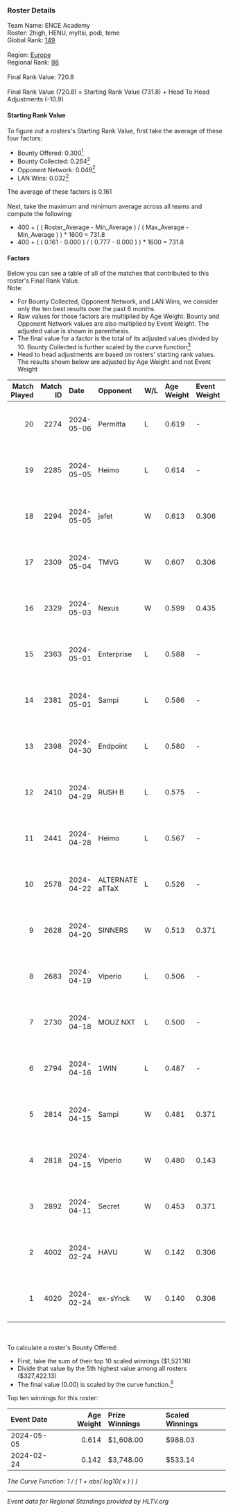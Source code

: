 ### Roster Details<br />
Team Name: ENCE Academy<br />
Roster: 2high, HENU, myltsi, podi, teme<br />
Global Rank: [149](../standings_global.md)<br />
<br />
Region: [Europe]( ../standings_europe.md)<br />
Regional Rank: [98]( ../standings_europe.md)<br />
<br />
Final Rank Value:  720.8<br />
<br />
Final Rank Value (720.8) = Starting Rank Value (731.8) + Head To Head Adjustments (-10.9)<br />

#### Starting Rank Value<br />
To figure out a rosters's Starting Rank Value, first take the average of these four factors:<br />
- Bounty Offered: 0.300[<sup>1</sup>](#table2)
- Bounty Collected: 0.264[<sup>2</sup>](#table1)
- Opponent Network: 0.048[<sup>2</sup>](#table1)
- LAN Wins: 0.032[<sup>2</sup>](#table1)

The average of these factors is 0.161<br />
<br />
Next, take the maximum and minimum average across all teams and compute the following:<br />
- 400 + ( ( Roster_Average - Min_Average ) / ( Max_Average - Min_Average ) ) * 1600 = 731.8
- 400 + ( ( 0.161 - 0.000 ) / ( 0.777 - 0.000 ) ) * 1600 = 731.8


#### Factors<br />
Below you can see a table of all of the matches that contributed to this roster's Final Rank Value.<br />
Note:<br />

- For Bounty Collected, Opponent Network, and LAN Wins, we consider only the ten best results over the past 6 months.
- Raw values for those factors are multiplied by Age Weight. Bounty and Opponent Network values are also multiplied by Event Weight. The adjusted value is shown in parenthesis.
- The final value for a factor is the total of its adjusted values divided by 10. Bounty Collected is further scaled by the curve function[<sup>3</sup>](#curveFunction)
- Head to head adjustments are based on rosters' starting rank values. The results shown below are adjusted by Age Weight and not Event Weight
<span id="table1"></span><br />


| Match Played | Match ID | Date       | Opponent        | W/L | Age Weight | Event Weight | Bounty Collected | Opponent Network | LAN Wins  | H2H Adj. | Roster                          |
| -: | -: | :- | :- | :- | :- | :- | :- | :- | :- | -: | :- |
|           20 |     2274 | 2024-05-06 | Permitta        | L   | 0.619      | -            | -                | -                | -         |    -4.93 | 2high, HENU, myltsi, podi, teme |
|           19 |     2285 | 2024-05-05 | Heimo           | L   | 0.614      | -            | -                | -                | -         |   -10.55 | 2high, HENU, myltsi, podi, teme |
|           18 |     2294 | 2024-05-05 | jefet           | W   | 0.613      | 0.306        | 0.001 (0.000)    | 0.022 (0.004)    | 0 (0.000) |     4.67 | 2high, HENU, myltsi, podi, teme |
|           17 |     2309 | 2024-05-04 | TMVG            | W   | 0.607      | 0.306        | 0.000 (0.000)    | 0.000 (0.000)    | 0 (0.000) |     3.42 | 2high, HENU, myltsi, podi, teme |
|           16 |     2329 | 2024-05-03 | Nexus           | W   | 0.599      | 0.435        | 0.014 (0.004)    | 0.504 (0.131)    | 0 (0.000) |    12.10 | 2high, HENU, myltsi, podi, teme |
|           15 |     2363 | 2024-05-01 | Enterprise      | L   | 0.588      | -            | -                | -                | -         |    -5.60 | 2high, HENU, myltsi, podi, teme |
|           14 |     2381 | 2024-05-01 | Sampi           | L   | 0.586      | -            | -                | -                | -         |    -4.70 | HENU, myltsi, podi, S1rva, teme |
|           13 |     2398 | 2024-04-30 | Endpoint        | L   | 0.580      | -            | -                | -                | -         |    -4.64 | HENU, myltsi, podi, S1rva, teme |
|           12 |     2410 | 2024-04-29 | RUSH B          | L   | 0.575      | -            | -                | -                | -         |    -6.02 | HENU, myltsi, podi, S1rva, teme |
|           11 |     2441 | 2024-04-28 | Heimo           | L   | 0.567      | -            | -                | -                | -         |   -10.41 | HENU, myltsi, podi, S1rva, teme |
|           10 |     2578 | 2024-04-22 | ALTERNATE aTTaX | L   | 0.526      | -            | -                | -                | -         |    -4.24 | HENU, myltsi, podi, S1rva, teme |
|            9 |     2628 | 2024-04-20 | SINNERS         | W   | 0.513      | 0.371        | 0.038 (0.007)    | 0.768 (0.146)    | 0 (0.000) |    13.96 | HENU, myltsi, podi, S1rva, teme |
|            8 |     2683 | 2024-04-19 | Viperio         | L   | 0.506      | -            | -                | -                | -         |   -10.40 | HENU, myltsi, podi, S1rva, teme |
|            7 |     2730 | 2024-04-18 | MOUZ NXT        | L   | 0.500      | -            | -                | -                | -         |    -2.33 | HENU, myltsi, podi, S1rva, teme |
|            6 |     2794 | 2024-04-16 | 1WIN            | L   | 0.487      | -            | -                | -                | -         |    -4.44 | HENU, myltsi, podi, S1rva, teme |
|            5 |     2814 | 2024-04-15 | Sampi           | W   | 0.481      | 0.371        | 0.028 (0.005)    | 1.000 (0.178)    | 0 (0.000) |    11.05 | HENU, myltsi, podi, S1rva, teme |
|            4 |     2818 | 2024-04-15 | Viperio         | W   | 0.480      | 0.143        | 0.002 (0.000)    | 0.038 (0.003)    | 0 (0.000) |     5.32 | HENU, myltsi, podi, S1rva, teme |
|            3 |     2892 | 2024-04-11 | Secret          | W   | 0.453      | 0.371        | 0.000 (0.000)    | 0.060 (0.010)    | 0 (0.000) |     3.72 | HENU, myltsi, podi, S1rva, teme |
|            2 |     4002 | 2024-02-24 | HAVU            | W   | 0.142      | 0.306        | 0.001 (0.000)    | 0.168 (0.007)    | 1 (0.142) |     2.14 | HENU, myltsi, podi, S1rva, teme |
|            1 |     4020 | 2024-02-24 | ex-sYnck        | W   | 0.140      | 0.306        | 0.000 (0.000)    | 0.017 (0.001)    | 1 (0.140) |     0.93 | HENU, myltsi, podi, S1rva, teme |

<br />
<span id="table2"></span><br />
To calculate a roster's Bounty Offered:<br />

- First, take the sum of their top 10 scaled winnings ($1,521.16)
- Divide that value by the 5th highest value among all rosters ($327,422.13)
- The final value (0.00) is scaled by the curve function.[<sup>3</sup>](#curveFunction)

Top ten winnings for this roster:<br />

| Event Date | Age Weight | Prize Winnings | Scaled Winnings |
| :- | -: | :- | :- |
| 2024-05-05 |      0.614 | $1,608.00      | $988.03         |
| 2024-02-24 |      0.142 | $3,748.00      | $533.14         |


<span id="curveFunction"></span>_The Curve Function: 1 / ( 1 + abs( log10( x ) ) )_<br />

---
_Event data for Regional Standings provided by HLTV.org_<br />

